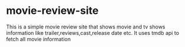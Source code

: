 # movie-review-site
This is a simple movie review site that shows movie and tv shows information like 
trailer,reviews,cast,release date etc.
It uses tmdb api to fetch all movie information

